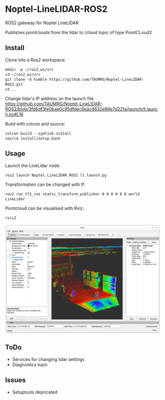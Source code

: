 # Noptel-LineLIDAR-ROS2
ROS2 gateway for Noptel LineLIDAR

Publishes pointclouds from the lidar to /cloud topic of type PointCLoud2
## Install
Clone into a Ros2 workspace:

```
mkdir -p ~/ros2_ws/src
cd ~/ros2_ws/src
git clone -b humble https://github.com/TAUMRG/Noptel-LineLIDAR-ROS2.git
cd ..
```
Change lidar's IP address on the launch file:
https://github.com/TAUMRG/Noptel-LineLIDAR-ROS2/blob/3fd6df3fe0bae0c95dfdec6eacd832e89e7d221a/launch/ll.launch.py#L16


Build with colcon and source:
```
colcon build --symlink-install
source install/setup.bash
```

## Usage

Launch the LineLidar node:
```
ros2 launch Noptel_LineLIDAR_ROS2 ll.launch.py
```

Transformation can be changed with tf:
```
ros2 run tf2_ros static_transform_publisher 0 0 0 0 0 0 world LineLidar
```

Pointcloud can be visualised with Rviz:
```
rviz2
```
![sweep1](pictures/sweep1.png)

## ToDo

* Services for changing lidar settings
* Diagnostics topic

## Issues

* Setuptools depricated
